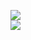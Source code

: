 [![](https://img.shields.io/badge/Made%20With-Github%20Spray-lightgrey.svg?style=for-the-badge&logo=github)](https://github.com/Annihil/github-spray#29368)  
[![](https://i.imgur.com/2DrTn0Z.gif)](https://github.com/Annihil/github-spray)